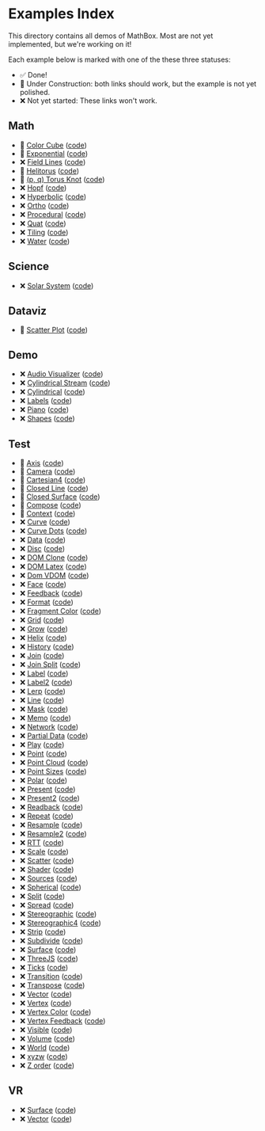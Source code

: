 # Examples Index

This directory contains all demos of MathBox. Most are not yet implemented, but we're working on it!

Each example below is marked with one of the these three statuses:

- ✅ Done!
- 🚧 Under Construction: both links should work, but the example is not yet polished.
- ❌ Not yet started: These links won't work.

## Math

- 🚧 [Color Cube](math/colorcube.html) ([code](https://github.com/mentat-collective/mathbox.cljs/tree/main/dev/mathbox/examples/math/colorcube.clj))
- 🚧 [Exponential](math/exponential.html) ([code](https://github.com/mentat-collective/mathbox.cljs/tree/main/dev/mathbox/examples/math/exponential.clj))
- ❌ [Field Lines](math/fieldlines.html) ([code](https://github.com/mentat-collective/mathbox.cljs/tree/main/dev/mathbox/examples/math/fieldlines.clj))
- 🚧 [Helitorus](math/helitorus.html) ([code](https://github.com/mentat-collective/mathbox.cljs/tree/main/dev/mathbox/examples/math/helitorus.cljc))
- 🚧 [(p, q) Torus Knot](math/pq_knot.html) ([code](https://github.com/mentat-collective/mathbox.cljs/tree/main/dev/mathbox/examples/math/pq_knot.cljc))
- ❌ [Hopf](math/hopf.html) ([code](https://github.com/mentat-collective/mathbox.cljs/tree/main/dev/mathbox/examples/math/hopf.clj))
- ❌ [Hyperbolic](math/hyperbolic.html) ([code](https://github.com/mentat-collective/mathbox.cljs/tree/main/dev/mathbox/examples/math/hyperbolic.clj))
- ❌ [Ortho](math/ortho.html) ([code](https://github.com/mentat-collective/mathbox.cljs/tree/main/dev/mathbox/examples/math/ortho.clj))
- ❌ [Procedural](math/procedural.html) ([code](https://github.com/mentat-collective/mathbox.cljs/tree/main/dev/mathbox/examples/math/procedural.clj))
- ❌ [Quat](math/quat.html) ([code](https://github.com/mentat-collective/mathbox.cljs/tree/main/dev/mathbox/examples/math/quat.clj))
- ❌ [Tiling](math/tiling.html) ([code](https://github.com/mentat-collective/mathbox.cljs/tree/main/dev/mathbox/examples/math/tiling.clj))
- ❌ [Water](math/water.html) ([code](https://github.com/mentat-collective/mathbox.cljs/tree/main/dev/mathbox/examples/math/water.clj))

## Science

- ❌ [Solar System](sci/solarsystem.html) ([code](https://github.com/mentat-collective/mathbox.cljs/tree/main/dev/mathbox/examples/sci/solarsystem.clj))

## Dataviz

- 🚧 [Scatter Plot](dataviz/scatter.html) ([code](https://github.com/mentat-collective/mathbox.cljs/tree/main/dev/mathbox/examples/dataviz/scatter.clj))

## Demo

- ❌ [Audio Visualizer](demo/audio-visualizer.html) ([code](https://github.com/mentat-collective/mathbox.cljs/tree/main/dev/mathbox/examples/demo/audio-visualizer.clj))
- ❌ [Cylindrical Stream](demo/cylindrical-stream.html) ([code](https://github.com/mentat-collective/mathbox.cljs/tree/main/dev/mathbox/examples/demo/cylindrical-stream.clj))
- ❌ [Cylindrical](demo/cylindrical.html) ([code](https://github.com/mentat-collective/mathbox.cljs/tree/main/dev/mathbox/examples/demo/cylindrical.clj))
- ❌ [Labels](demo/labels.html) ([code](https://github.com/mentat-collective/mathbox.cljs/tree/main/dev/mathbox/examples/demo/labels.clj))
- ❌ [Piano](demo/piano.html) ([code](https://github.com/mentat-collective/mathbox.cljs/tree/main/dev/mathbox/examples/demo/piano.clj))
- ❌ [Shapes](demo/shapes.html) ([code](https://github.com/mentat-collective/mathbox.cljs/tree/main/dev/mathbox/examples/demo/shapes.clj))

## Test

- 🚧 [Axis](test/axis.html) ([code](https://github.com/mentat-collective/mathbox.cljs/tree/main/dev/mathbox/examples/test/axis.clj))
- 🚧 [Camera](test/camera.html) ([code](https://github.com/mentat-collective/mathbox.cljs/tree/main/dev/mathbox/examples/test/camera.clj))
- 🚧 [Cartesian4](test/cartesian4.html) ([code](https://github.com/mentat-collective/mathbox.cljs/tree/main/dev/mathbox/examples/test/cartesian4.clj))
- 🚧 [Closed Line](test/closed-line.html) ([code](https://github.com/mentat-collective/mathbox.cljs/tree/main/dev/mathbox/examples/test/closed-line.clj))
- 🚧 [Closed Surface](test/closed-surface.html) ([code](https://github.com/mentat-collective/mathbox.cljs/tree/main/dev/mathbox/examples/test/closed-surface.clj))
- 🚧 [Compose](test/compose.html) ([code](https://github.com/mentat-collective/mathbox.cljs/tree/main/dev/mathbox/examples/test/compose.clj))
- 🚧 [Context](test/context.html) ([code](https://github.com/mentat-collective/mathbox.cljs/tree/main/dev/mathbox/examples/test/context.clj))
- ❌ [Curve](test/curve.html) ([code](https://github.com/mentat-collective/mathbox.cljs/tree/main/dev/mathbox/examples/test/curve.clj))
- ❌ [Curve Dots](test/curvedots.html) ([code](https://github.com/mentat-collective/mathbox.cljs/tree/main/dev/mathbox/examples/test/curvedots.clj))
- ❌ [Data](test/data.html) ([code](https://github.com/mentat-collective/mathbox.cljs/tree/main/dev/mathbox/examples/test/data.clj))
- ❌ [Disc](test/disc.html) ([code](https://github.com/mentat-collective/mathbox.cljs/tree/main/dev/mathbox/examples/test/disc.clj))
- ❌ [DOM Clone](test/dom-clone.html) ([code](https://github.com/mentat-collective/mathbox.cljs/tree/main/dev/mathbox/examples/test/dom-clone.clj))
- ❌ [DOM Latex](test/dom-latex.html) ([code](https://github.com/mentat-collective/mathbox.cljs/tree/main/dev/mathbox/examples/test/dom-latex.clj))
- ❌ [Dom VDOM](test/dom-vdom.html) ([code](https://github.com/mentat-collective/mathbox.cljs/tree/main/dev/mathbox/examples/test/dom-vdom.clj))
- ❌ [Face](test/face.html) ([code](https://github.com/mentat-collective/mathbox.cljs/tree/main/dev/mathbox/examples/test/face.clj))
- ❌ [Feedback](test/feedback.html) ([code](https://github.com/mentat-collective/mathbox.cljs/tree/main/dev/mathbox/examples/test/feedback.clj))
- ❌ [Format](test/format.html) ([code](https://github.com/mentat-collective/mathbox.cljs/tree/main/dev/mathbox/examples/test/format.clj))
- ❌ [Fragment Color](test/fragmentcolor.html) ([code](https://github.com/mentat-collective/mathbox.cljs/tree/main/dev/mathbox/examples/test/fragmentcolor.clj))
- ❌ [Grid](test/grid.html) ([code](https://github.com/mentat-collective/mathbox.cljs/tree/main/dev/mathbox/examples/test/grid.clj))
- ❌ [Grow](test/grow.html) ([code](https://github.com/mentat-collective/mathbox.cljs/tree/main/dev/mathbox/examples/test/grow.clj))
- ❌ [Helix](test/helix.html) ([code](https://github.com/mentat-collective/mathbox.cljs/tree/main/dev/mathbox/examples/test/helix.clj))
- ❌ [History](test/history.html) ([code](https://github.com/mentat-collective/mathbox.cljs/tree/main/dev/mathbox/examples/test/history.clj))
- ❌ [Join](test/join.html) ([code](https://github.com/mentat-collective/mathbox.cljs/tree/main/dev/mathbox/examples/test/join.clj))
- ❌ [Join Split](test/joinsplit.html) ([code](https://github.com/mentat-collective/mathbox.cljs/tree/main/dev/mathbox/examples/test/joinsplit.clj))
- ❌ [Label](test/label.html) ([code](https://github.com/mentat-collective/mathbox.cljs/tree/main/dev/mathbox/examples/test/label.clj))
- ❌ [Label2](test/label2.html) ([code](https://github.com/mentat-collective/mathbox.cljs/tree/main/dev/mathbox/examples/test/label2.clj))
- ❌ [Lerp](test/lerp.html) ([code](https://github.com/mentat-collective/mathbox.cljs/tree/main/dev/mathbox/examples/test/lerp.clj))
- ❌ [Line](test/line.html) ([code](https://github.com/mentat-collective/mathbox.cljs/tree/main/dev/mathbox/examples/test/line.clj))
- ❌ [Mask](test/mask.html) ([code](https://github.com/mentat-collective/mathbox.cljs/tree/main/dev/mathbox/examples/test/mask.clj))
- ❌ [Memo](test/memo.html) ([code](https://github.com/mentat-collective/mathbox.cljs/tree/main/dev/mathbox/examples/test/memo.clj))
- ❌ [Network](test/network.html) ([code](https://github.com/mentat-collective/mathbox.cljs/tree/main/dev/mathbox/examples/test/network.clj))
- ❌ [Partial Data](test/partial-data.html) ([code](https://github.com/mentat-collective/mathbox.cljs/tree/main/dev/mathbox/examples/test/partial-data.clj))
- ❌ [Play](test/play.html) ([code](https://github.com/mentat-collective/mathbox.cljs/tree/main/dev/mathbox/examples/test/play.clj))
- ❌ [Point](test/point.html) ([code](https://github.com/mentat-collective/mathbox.cljs/tree/main/dev/mathbox/examples/test/point.clj))
- ❌ [Point Cloud](test/pointcloud.html) ([code](https://github.com/mentat-collective/mathbox.cljs/tree/main/dev/mathbox/examples/test/pointcloud.clj))
- ❌ [Point Sizes](test/pointsizes.html) ([code](https://github.com/mentat-collective/mathbox.cljs/tree/main/dev/mathbox/examples/test/pointsizes.clj))
- ❌ [Polar](test/polar.html) ([code](https://github.com/mentat-collective/mathbox.cljs/tree/main/dev/mathbox/examples/test/polar.clj))
- ❌ [Present](test/present.html) ([code](https://github.com/mentat-collective/mathbox.cljs/tree/main/dev/mathbox/examples/test/present.clj))
- ❌ [Present2](test/present2.html) ([code](https://github.com/mentat-collective/mathbox.cljs/tree/main/dev/mathbox/examples/test/present2.clj))
- ❌ [Readback](test/readback.html) ([code](https://github.com/mentat-collective/mathbox.cljs/tree/main/dev/mathbox/examples/test/readback.clj))
- ❌ [Repeat](test/repeat.html) ([code](https://github.com/mentat-collective/mathbox.cljs/tree/main/dev/mathbox/examples/test/repeat.clj))
- ❌ [Resample](test/resample.html) ([code](https://github.com/mentat-collective/mathbox.cljs/tree/main/dev/mathbox/examples/test/resample.clj))
- ❌ [Resample2](test/resample2.html) ([code](https://github.com/mentat-collective/mathbox.cljs/tree/main/dev/mathbox/examples/test/resample2.clj))
- ❌ [RTT](test/rtt.html) ([code](https://github.com/mentat-collective/mathbox.cljs/tree/main/dev/mathbox/examples/test/rtt.clj))
- ❌ [Scale](test/scale.html) ([code](https://github.com/mentat-collective/mathbox.cljs/tree/main/dev/mathbox/examples/test/scale.clj))
- ❌ [Scatter](test/scatter.html) ([code](https://github.com/mentat-collective/mathbox.cljs/tree/main/dev/mathbox/examples/test/scatter.clj))
- ❌ [Shader](test/shader.html) ([code](https://github.com/mentat-collective/mathbox.cljs/tree/main/dev/mathbox/examples/test/shader.clj))
- ❌ [Sources](test/sources.html) ([code](https://github.com/mentat-collective/mathbox.cljs/tree/main/dev/mathbox/examples/test/sources.clj))
- ❌ [Spherical](test/spherical.html) ([code](https://github.com/mentat-collective/mathbox.cljs/tree/main/dev/mathbox/examples/test/spherical.clj))
- ❌ [Split](test/split.html) ([code](https://github.com/mentat-collective/mathbox.cljs/tree/main/dev/mathbox/examples/test/split.clj))
- ❌ [Spread](test/spread.html) ([code](https://github.com/mentat-collective/mathbox.cljs/tree/main/dev/mathbox/examples/test/spread.clj))
- ❌ [Stereographic](test/stereographic.html) ([code](https://github.com/mentat-collective/mathbox.cljs/tree/main/dev/mathbox/examples/test/stereographic.clj))
- ❌ [Stereographic4](test/stereographic4.html) ([code](https://github.com/mentat-collective/mathbox.cljs/tree/main/dev/mathbox/examples/test/stereographic4.clj))
- ❌ [Strip](test/strip.html) ([code](https://github.com/mentat-collective/mathbox.cljs/tree/main/dev/mathbox/examples/test/strip.clj))
- ❌ [Subdivide](test/subdivide.html) ([code](https://github.com/mentat-collective/mathbox.cljs/tree/main/dev/mathbox/examples/test/subdivide.clj))
- ❌ [Surface](test/surface.html) ([code](https://github.com/mentat-collective/mathbox.cljs/tree/main/dev/mathbox/examples/test/surface.clj))
- ❌ [ThreeJS](test/threejs.html) ([code](https://github.com/mentat-collective/mathbox.cljs/tree/main/dev/mathbox/examples/test/threejs.clj))
- ❌ [Ticks](test/ticks.html) ([code](https://github.com/mentat-collective/mathbox.cljs/tree/main/dev/mathbox/examples/test/ticks.clj))
- ❌ [Transition](test/transition.html) ([code](https://github.com/mentat-collective/mathbox.cljs/tree/main/dev/mathbox/examples/test/transition.clj))
- ❌ [Transpose](test/transpose.html) ([code](https://github.com/mentat-collective/mathbox.cljs/tree/main/dev/mathbox/examples/test/transpose.clj))
- ❌ [Vector](test/vector.html) ([code](https://github.com/mentat-collective/mathbox.cljs/tree/main/dev/mathbox/examples/test/vector.clj))
- ❌ [Vertex](test/vertex.html) ([code](https://github.com/mentat-collective/mathbox.cljs/tree/main/dev/mathbox/examples/test/vertex.clj))
- ❌ [Vertex Color](test/vertexcolor.html) ([code](https://github.com/mentat-collective/mathbox.cljs/tree/main/dev/mathbox/examples/test/vertexcolor.clj))
- ❌ [Vertex Feedback](test/vertexfeedback.html) ([code](https://github.com/mentat-collective/mathbox.cljs/tree/main/dev/mathbox/examples/test/vertexfeedback.clj))
- ❌ [Visible](test/visible.html) ([code](https://github.com/mentat-collective/mathbox.cljs/tree/main/dev/mathbox/examples/test/visible.clj))
- ❌ [Volume](test/volume.html) ([code](https://github.com/mentat-collective/mathbox.cljs/tree/main/dev/mathbox/examples/test/volume.clj))
- ❌ [World](test/world.html) ([code](https://github.com/mentat-collective/mathbox.cljs/tree/main/dev/mathbox/examples/test/world.clj))
- ❌ [xyzw](test/xyzw.html) ([code](https://github.com/mentat-collective/mathbox.cljs/tree/main/dev/mathbox/examples/test/xyzw.clj))
- ❌ [Z order](test/zorder.html) ([code](https://github.com/mentat-collective/mathbox.cljs/tree/main/dev/mathbox/examples/test/zorder.clj))

## VR


- ❌ [Surface](vr/surface.html) ([code](https://github.com/mentat-collective/mathbox.cljs/tree/main/dev/mathbox/examples/vr/surface.clj))
- ❌ [Vector](vr/vector.html) ([code](https://github.com/mentat-collective/mathbox.cljs/tree/main/dev/mathbox/examples/vr/vector.clj))
